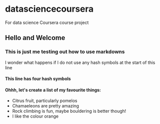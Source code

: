 # datasciencecoursera
For data science Coursera course project

## Hello and Welcome
### This is just me testing out how to use markdowns
I wonder what happens if I do not use any hash symbols at the start of this line
#### This line has four hash symbols

#### Ohhh, let's create a list of my favourite things:
* Citrus fruit, particularly pomelos
* Chamaeleons are pretty amazing
* Rock climbing is fun, maybe bouldering is better though!
* I like the colour orange
